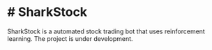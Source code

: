 # # SharkStock

SharkStock is a automated stock trading bot that uses reinforcement learning. The project is under development.
